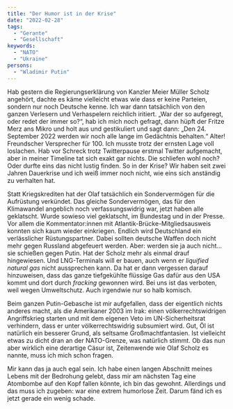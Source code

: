 ```yaml
---
title: "Der Humor ist in der Krise"
date: "2022-02-28"
tags:
  - "Gerante"
  - "Gesellschaft"
keywords:
  - "NATO"
  - "Ukraine"
persons:
  - "Wladimir Putin"
---
```


Hab gestern die Regierungserklärung von Kanzler Meier Müller Scholz angehört, dachte es käme vielleicht etwas wie dass er keine Parteien, sondern nur noch Deutsche kenne. Ich war dann tatsächlich von den ganzen Verlesern und Verhaspelern reichlich iritiert. „War der so aufgeregt, oder redet der immer so?“, hab ich mich noch gefragt, dann hüpft der Fritze Merz ans Mikro und holt aus und gestikuliert und sagt dann: „Den 24. September 2022 werden wir noch alle lange im Gedächtnis behalten.“ Alter! Freundscher Versprecher für 100. Ich musste trotz der ernsten Lage voll loslachen. Hab vor Schreck trotz Twitterpause erstmal Twitter aufgemacht, aber in meiner Timeline tat sich exakt gar nichts. Die schliefen wohl noch? Oder durfte eins das nicht lustig finden. So in der Krise? Wir haben seit zwei Jahren Dauerkrise und ich weiß immer noch nicht, wie eins sich anständig zu verhalten hat.

Statt Kriegskrediten hat der Olaf tatsächlich ein Sondervermögen für die Aufrüstung verkündet. Das gleiche Sondervermögen, das für den Klimawandel angeblich noch verfassungswidrig war, jetzt haben alle geklatscht. Wurde sowieso viel geklatscht, im Bundestag und in der Presse. Vor allem die Kommentator:innen mit Atlantik-Brücke-Mitgliedsausweis konnten sich kaum wieder einkriegen. Endlich wird Deutschland ein verlässlicher Rüstungspartner. Dabei sollten deutsche Waffen doch nicht mehr gegen Russland abgefeuert werden. Aber: werden sie ja auch nicht… sie schießen gegen Putin. Hat der Scholz mehr als einmal drauf hingewiesen. Und LNG-Terminals will er bauen, auch wenn er _liquified natural gas_ nicht aussprechen kann. Da hat er dann vergessen darauf hinzuweisen, dass das ganze tiefgekühlte flüssige Gas dafür aus den USA kommt und dort durch _fracking_ gewonnen wird. Bei uns ist das verboten, weil wegen Umweltschutz. Auch irgendwie nur so halb komisch.

Beim ganzen Putin-Gebasche ist mir aufgefallen, dass der eigentlich nichts anderes macht, als die Amerikaner 2003 im Irak: einen völkerrechtswidrigen Angriffskrieg starten und mit dem eigenen Veto im UN-Sicherheitsrat verhindern, dass er unter völkerrechtswidrig subsumiert wird. Gut, Öl ist natürlich ein besserer Grund, als seltsame Großmachtfantasien. Ist vielleicht etwas zu dicht dran an der NATO-Grenze, was natürlich stimmt. Ob das nun aber wirklich eine derartige Cäsur ist, Zeitenwende wie Olaf Scholz es nannte, muss ich mich schon fragen.

Mir kann das ja auch egal sein. Ich habe einen langen Abschnitt meines Lebens mit der Bedrohung gelebt, dass mir am nächsten Tag eine Atombombe auf den Kopf fallen könnte, ich bin das gewohnt. Allerdings und das muss ich zugeben: war eine extrem humorlose Zeit. Darum fänd ich es jetzt gerade ein wenig schade.
